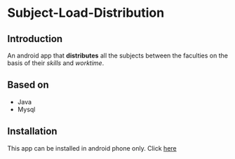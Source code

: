 # Subject-Load-Distribution

## Introduction
An android app that **distributes** all the subjects between the faculties 
on the basis of their _skills_ and _worktime_.

## Based on
- Java
- Mysql
                                                                   
## Installation
This app can be installed in android phone only. Click [here](https://play.google.com/store/apps/details?id=com.rahulxyz.sld) 

